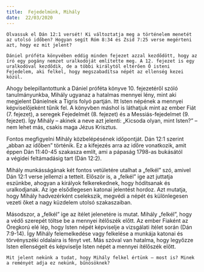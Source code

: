 ```yaml
---
title:  Fejedelmünk, Mihály
date:  22/03/2020
---
```


`Olvassuk el Dán 12:1 versét! Ki változtatja meg a történelem menetét az utolsó időben? Hogyan segít Róm 8:34 és Zsid 7:25 verse megérteni azt, hogy ez mit jelent?`

`Dániel próféta könyvében eddig minden fejezet azzal kezdődött, hogy az író egy pogány nemzet uralkodóját említette meg. A 12. fejezet is egy uralkodóval kezdődik, de a többi királytól eltérően Ő isteni Fejedelem, aki felkel, hogy megszabadítsa népét az ellenség kezei közül.`

Ahogy belepillantottunk a Dániel próféta könyve 10. fejezetéről szóló tanulmányunkba, Mihály ugyanaz a hatalmas mennyei lény, mint aki megjelent Dánielnek a Tigris folyó partján. Itt Isten népének a mennyei képviselőjeként tűnik fel. A könyvben máshol is láthatjuk mint az ember Fiát (7. fejezet), a seregek Fejedelmét (8. fejezet) és a Messiás-fejedelmet (9. fejezet). Így Mihály – akinek a neve azt jelenti: „Kicsoda olyan, mint Isten?” – nem lehet más, csakis maga Jézus Krisztus.

Fontos megfigyelni Mihály közbelépésének időpontját. Dán 12:1 szerint „abban az időben” történik. Ez a kifejezés arra az időre vonatkozik, amit éppen Dán 11:40-45 szakasza említ, ami a pápaság 1798-as bukásától a vég­idei feltámadásig tart (Dán 12:2).

Mihály munkásságának két fontos vetületére utalhat a „felkél” szó, amivel Dán 12:1 verse jellemzi a tetteit. Először is, a „felkél” ige azt juttatja eszünkbe, ahogyan a királyok felkerekednek, hogy hódítsanak és uralkodjanak. Az ige elsődlegesen katonai jelentést hordoz. Azt mutatja, hogy Mihály hadvezérként cselekszik, megvédi a népét és különlegesen vezeti őket a nagy küzdelem utolsó szakaszaiban.

Másodszor, a „felkél” ige az ítélet jelenetére is mutat. Mihály „felkél”, hogy a védő szerepét töltse be a mennyei ítélőszék előtt. Az ember Fiaként az Öregkorú elé lép, hogy Isten népét képviselje a vizsgálati ítélet során (Dán 7:9-14). Így Mihály felemelkedése vagy felkelése a munkája katonai és törvényszéki oldalaira is fényt vet. Más szóval van hatalma, hogy legyőzze Isten ellenségeit és képviselje Isten népét a mennyei ítélőszék előtt.

`Mit jelent nekünk a tudat, hogy Mihály felkel értünk – most is? Minek a reményét adja ez nekünk, bűnösöknek?`